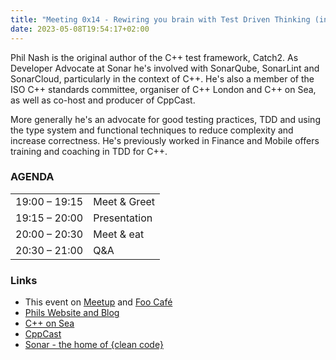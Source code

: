 ```yaml
---
title: "Meeting 0x14 - Rewiring you brain with Test Driven Thinking (in C++)"
date: 2023-05-08T19:54:17+02:00
---
```


Phil Nash is the original author of the C++ test framework, Catch2.
As Developer Advocate at Sonar he's involved with SonarQube, SonarLint and SonarCloud,
particularly in the context of C++. He's also a member of the ISO C++ standards committee,
organiser of C++ London and C++ on Sea, as well as co-host and producer of CppCast.

More generally he's an advocate for good testing practices, TDD and using the type system and functional
techniques to reduce complexity and increase correctness. He's previously worked in
Finance and Mobile offers training and coaching in TDD for C++.

### AGENDA

|               |              |
|---------------|--------------|
| 19:00 – 19:15 | Meet & Greet |
| 19:15 – 20:00 | Presentation |
| 20:00 – 20:30 | Meet & eat   |
| 20:30 – 21:00 | Q&A          |

### Links
* This event on [Meetup](https://www.meetup.com/malmocpp/events/293152492/) and [Foo Café](https://foocafe.org/event/rewiring-you-brain-test-driven-thinking-c)
* [Phils Website and Blog](https://levelofindirection.com)
* [C++ on Sea](https://cpponsea.uk)
* [CppCast](https://cppcast.com)
* [Sonar - the home of {clean code}](https://www.sonarsource.com)
